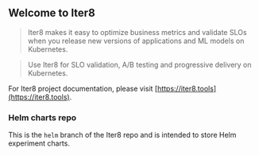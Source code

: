 ## Welcome to Iter8
> Iter8 makes it easy to optimize business metrics and validate SLOs when you release new versions of applications and ML models on Kubernetes.

> Use Iter8 for SLO validation, A/B testing and progressive delivery on Kubernetes.

For Iter8 project documentation, please visit [https://iter8.tools](https://iter8.tools).

### Helm charts repo
This is the `helm` branch of the Iter8 repo and is intended to store Helm experiment charts.
